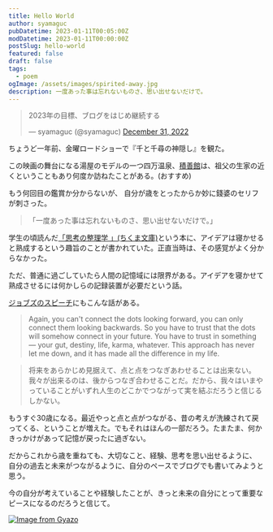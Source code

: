 ```yaml
---
title: Hello World
author: syamaguc
pubDatetime: 2023-01-11T00:05:00Z
modDatetime: 2023-01-11T00:00:00Z
postSlug: hello-world
featured: false
draft: false
tags:
  - poem
ogImage: /assets/images/spirited-away.jpg
description: 一度あった事は忘れないものさ、思い出せないだけで。
---
```


<blockquote class="twitter-tweet"><p lang="ja" dir="ltr">2023年の目標、ブログをはじめ継続する</p>&mdash; syamaguc (@syamaguc) <a href="https://twitter.com/syamaguc/status/1609201198015340544?ref_src=twsrc%5Etfw">December 31, 2022</a></blockquote> <script async src="https://platform.twitter.com/widgets.js" charset="utf-8"></script>

ちょうど一年前、金曜ロードショーで『千と千尋の神隠し』を観た。

この映画の舞台になる湯屋のモデルの一つ四万温泉、[積善館](https://maps.app.goo.gl/rWraGyxetve6193H8)は、祖父の生家の近くということもあり何度か訪ねたことがある。(おすすめ)

もう何回目の鑑賞か分からないが、 自分が歳をとったからか妙に錢婆のセリフが刺さった。

> 「一度あった事は忘れないものさ、思い出せないだけで。」

学生の頃読んだ[「思考の整理学 」(ちくま文庫)](https://amzn.to/3RH5bVD)という本に、アイデアは寝かせると熟成するという趣旨のことが書かれていた。正直当時は、その感覚がよく分からなかった。

ただ、普通に過ごしていたら人間の記憶域には限界がある。アイデアを寝かせて熟成させるには何かしらの記録装置が必要だという話。

[ジョブズのスピーチ](https://www.nikkei.com/article/DGXZZO35455660Y1A001C1000000/)にもこんな話がある。

> Again, you can't connect the dots looking forward, you can only connect them looking backwards. So you have to trust that the dots will somehow connect in your future. You have to trust in something ― your gut, destiny, life, karma, whatever. This approach has never let me down, and it has made all the difference in my life.

> 将来をあらかじめ見据えて、点と点をつなぎあわせることは出来ない。我々が出来るのは、後からつなぎ合わせることだ。だから、我々はいまやっていることがいずれ人生のどこかでつながって実を結ぶだろうと信じるしかない。

もうすぐ30歳になる。最近やっと点と点がつながる、昔の考えが洗練されて戻ってくる、ということが増えた。でもそれはほんの一部だろう。たまたま、何かきっかけがあって記憶が戻ったに過ぎない。

だからこれから歳を重ねても、大切なこと、経験、思考を思い出せるように、 自分の過去と未来がつながるように、自分のペースでブログでも書いてみようと思う。

今の自分が考えていることや経験したことが、きっと未来の自分にとって重要なピースになるのだろうと信じて。

[![Image from Gyazo](https://i.gyazo.com/26139fa930fcc415bb8b32bd7ea5e030.jpg)](https://gyazo.com/26139fa930fcc415bb8b32bd7ea5e030)
